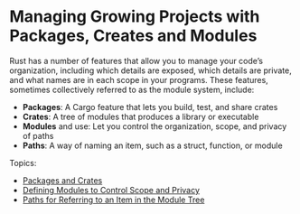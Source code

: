 # Managing Growing Projects with Packages, Creates and Modules

Rust has a number of features that allow you to manage your code’s organization, including which details are exposed, which details are private, and what names are in each scope in your programs. These features, sometimes collectively referred to as the module system, include:

- **Packages**: A Cargo feature that lets you build, test, and share crates
- **Crates**: A tree of modules that produces a library or executable
- **Modules** and use: Let you control the organization, scope, and privacy of paths
- **Paths**: A way of naming an item, such as a struct, function, or module

Topics:

- [Packages and Crates](101-packages-and-crates/README.md)
- [Defining Modules to Control Scope and Privacy](102-defining-modules-to-control-scopes-and-privacy/README.md)
- [Paths for Referring to an Item in the Module Tree](103-paths-for-referring-item-in-module-tree/README.md)